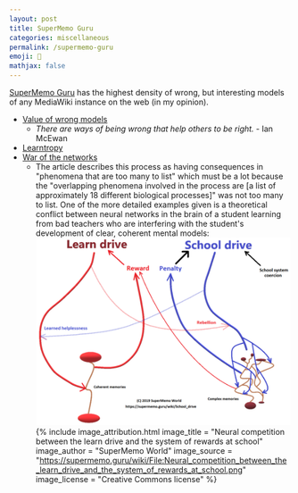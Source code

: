 ```yaml
---
layout: post
title: SuperMemo Guru
categories: miscellaneous
permalink: /supermemo-guru
emoji: 🧠
mathjax: false
---
```


[SuperMemo Guru](https://supermemo.guru/wiki/SuperMemo_Guru) has the highest density of wrong, but interesting models of any MediaWiki instance on the web (in my opinion).

- [Value of wrong models](https://supermemo.guru/wiki/Value_of_wrong_models)
  - *There are ways of being wrong that help others to be right.* - Ian McEwan
- [Learntropy](https://supermemo.guru/wiki/Learntropy)
- [War of the networks](https://supermemo.guru/wiki/War_of_the_networks)
  - The article describes this process as having consequences in "phenomena that are too many to list" which must be a lot because the "overlapping phenomena involved in the process are [a list of approximately 18 different biological processes]" was not too many to list. One of the more detailed examples given is a theoretical conflict between neural networks in the brain of a student learning from bad teachers who are interfering with the student's development of clear, coherent mental models:
  ![Neural competition between the learn drive and the system of rewards at school](assets/creative-commons/1200px-Neural_competition_between_the_learn_drive_and_the_system_of_rewards_at_school.png)
  {% include image_attribution.html 
    image_title = "Neural competition between the learn drive and the system of rewards at school"
    image_author = "SuperMemo World"
    image_source = "https://supermemo.guru/wiki/File:Neural_competition_between_the_learn_drive_and_the_system_of_rewards_at_school.png"
    image_license = "Creative Commons license"
  %}